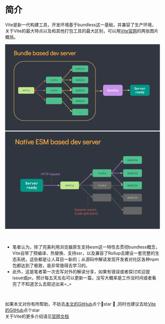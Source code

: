 # 简介


Vite是新一代构建工具，开发环境基于bundless这一基础，并兼容了生产环境，关于Vite的最大特点以及和其他打包工具的最大区别，可以用[Vite官网](https://cn.vitejs.dev/guide/why.html#slow-server-start)的两张图片概括。


![bundle based server](../.vuepress/public/bundler.png)
![esm based server](../.vuepress/public/esm.png)

<br>

* 笔者认为，除了完美利用浏览器原生支持esm这一特性去贯彻bundless概念，Vite自带了预编译、热替换、支持ssr，以及兼容了Rollup去建设一套完整的生态系统，这些都是让人耳目一新的；从源码中解读发现开发者对社区各种npm包都达到了极致，是非常值得去学习的。
* 此外，这是笔者第一次去写对外的解读分享，如果有错误或者探讨欢迎提issue或pr。预计每五天左右可以更新一篇，没写大概率是工作没时间或者看完了不知道怎么去叙述出来=_=

<br>

如果本文对你有所帮助，不妨去[本文的GitHub](https://github.com/raintygao)点个🌟star 🙏 ,同时也建议去给[Vite的GitHub](https://github.com/vitejs/vite)点个star<br>关于Vite的更多介绍请见[官网文档](https://cn.vitejs.dev/guide/why.html)